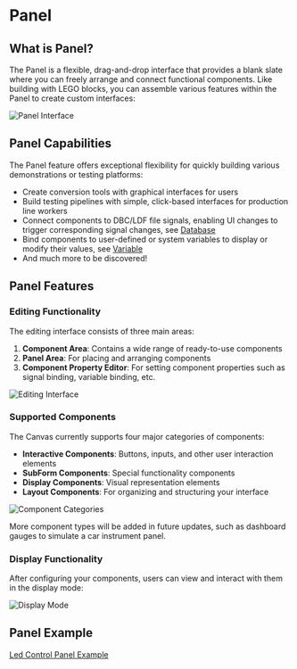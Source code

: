 # Panel

## What is Panel?

The Panel is a flexible, drag-and-drop interface that provides a blank slate where you can freely arrange and connect functional components. Like building with LEGO blocks, you can assemble various features within the Panel to create custom interfaces:

![Panel Interface](./base.gif)

## Panel Capabilities

The Panel feature offers exceptional flexibility for quickly building various demonstrations or testing platforms:

- Create conversion tools with graphical interfaces for users
- Build testing pipelines with simple, click-based interfaces for production line workers
- Connect components to DBC/LDF file signals, enabling UI changes to trigger corresponding signal changes, see [Database](./../database)
- Bind components to user-defined or system variables to display or modify their values, see [Variable](./../var/var)
- And much more to be discovered!

## Panel Features

### Editing Functionality

The editing interface consists of three main areas:

1. **Component Area**: Contains a wide range of ready-to-use components
2. **Panel Area**: For placing and arranging components
3. **Component Property Editor**: For setting component properties such as signal binding, variable binding, etc.

![Editing Interface](./image.png)

### Supported Components

The Canvas currently supports four major categories of components:

- **Interactive Components**: Buttons, inputs, and other user interaction elements
- **SubForm Components**: Special functionality components
- **Display Components**: Visual representation elements
- **Layout Components**: For organizing and structuring your interface

![Component Categories](./image1.png)

More component types will be added in future updates, such as dashboard gauges to simulate a car instrument panel.

### Display Functionality

After configuring your components, users can view and interact with them in the display mode:

![Display Mode](./base1.gif)

## Panel Example

[Led Control Panel Example](../../../examples/panel/readme.md)
